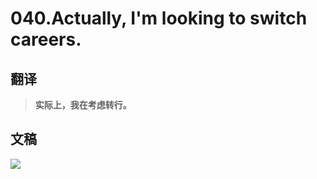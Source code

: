 # 040.Actually, I'm looking to switch careers.

## 翻译

> **实际上，我在考虑转行。**

## 文稿

![](https://cdn.jsdelivr.net/gh/imtianx/speaking180/img/040.jpg)

